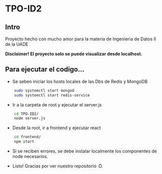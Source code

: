 # TPO-ID2

## Intro

Proyecto hecho con mucho amor para la materia de Ingenieria de Datos II de la UADE

**Disclaimer! El proyecto solo se puede visualizar desde localhost.**

## Para ejecutar el codigo...

* Se seben iniciar los hosts locales de las Dbs de Redis y MongoDB

```bash
    sudo systemctl start mongod
    sudo systemctl start redis-service
```

* Ir a la carpeta de root y ejecutar el server.js

```bash
    cd TPO-ID2/
    node server.js
```

* Desde la root, ir a frontend y ejecutar react

```bash
    cd frontend/
    npm start
```
* Si se reciben errores, se debe instalar localmente los componentes de node necesarios.

* Listo! Gracias por ver nuestro repositorio :D.